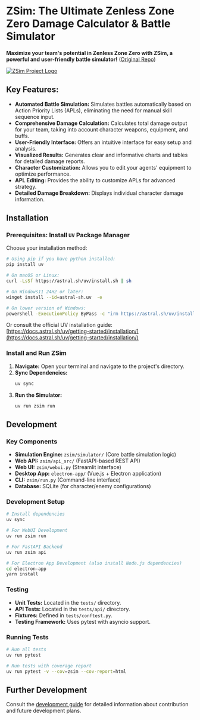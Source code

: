 # ZSim: The Ultimate Zenless Zone Zero Damage Calculator & Battle Simulator

**Maximize your team's potential in Zenless Zone Zero with ZSim, a powerful and user-friendly battle simulator!**  ([Original Repo](https://github.com/ZZZSimulator/ZSim))

[![ZSim Project Logo](docs/img/横板logo成图.png)](https://github.com/ZZZSimulator/ZSim)

## Key Features:

*   **Automated Battle Simulation:**  Simulates battles automatically based on Action Priority Lists (APLs), eliminating the need for manual skill sequence input.
*   **Comprehensive Damage Calculation:** Calculates total damage output for your team, taking into account character weapons, equipment, and buffs.
*   **User-Friendly Interface:** Offers an intuitive interface for easy setup and analysis.
*   **Visualized Results:** Generates clear and informative charts and tables for detailed damage reports.
*   **Character Customization:**  Allows you to edit your agents' equipment to optimize performance.
*   **APL Editing:**  Provides the ability to customize APLs for advanced strategy.
*   **Detailed Damage Breakdown:** Displays individual character damage information.

## Installation

### Prerequisites: Install `UV` Package Manager

Choose your installation method:

```bash
# Using pip if you have python installed:
pip install uv
```

```bash
# On macOS or Linux:
curl -LsSf https://astral.sh/uv/install.sh | sh
```

```bash
# On Windows11 24H2 or later:
winget install --id=astral-sh.uv  -e
```

```bash
# On lower version of Windows:
powershell -ExecutionPolicy ByPass -c "irm https://astral.sh/uv/install.ps1 | iex"
```

Or consult the official UV installation guide: [https://docs.astral.sh/uv/getting-started/installation/](https://docs.astral.sh/uv/getting-started/installation/)

### Install and Run ZSim

1.  **Navigate:** Open your terminal and navigate to the project's directory.
2.  **Sync Dependencies:**
    ```bash
    uv sync
    ```
3.  **Run the Simulator:**
    ```bash
    uv run zsim run
    ```

## Development

### Key Components

*   **Simulation Engine:** `zsim/simulator/` (Core battle simulation logic)
*   **Web API:** `zsim/api_src/` (FastAPI-based REST API)
*   **Web UI:** `zsim/webui.py` (Streamlit interface)
*   **Desktop App:** `electron-app/` (Vue.js + Electron application)
*   **CLI:** `zsim/run.py` (Command-line interface)
*   **Database:** SQLite (for character/enemy configurations)

### Development Setup

```bash
# Install dependencies
uv sync

# For WebUI Development
uv run zsim run

# For FastAPI Backend
uv run zsim api

# For Electron App Development (also install Node.js dependencies)
cd electron-app
yarn install
```

### Testing

*   **Unit Tests:** Located in the `tests/` directory.
*   **API Tests:** Located in the `tests/api/` directory.
*   **Fixtures:** Defined in `tests/conftest.py`.
*   **Testing Framework:** Uses pytest with asyncio support.

### Running Tests

```bash
# Run all tests
uv run pytest

# Run tests with coverage report
uv run pytest -v --cov=zsim --cov-report=html
```

## Further Development

Consult the [development guide](https://github.com/ZZZSimulator/ZSim/wiki/%E8%B4%A1%E7%8C%AE%E6%8C%87%E5%8D%97-Develop-Guide) for detailed information about contribution and future development plans.